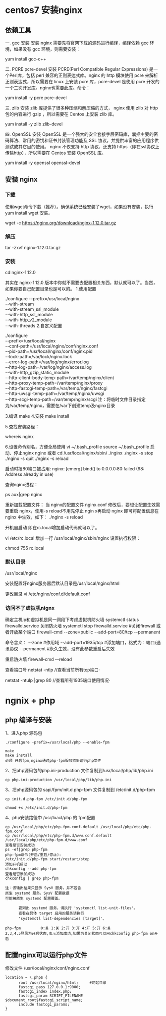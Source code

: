 # centos7 安装nginx

## 依赖工具
一. gcc 安装
安装 nginx 需要先将官网下载的源码进行编译，编译依赖 gcc 环境，如果没有 gcc 环境，则需要安装：

yum install gcc-c++

二. PCRE pcre-devel 安装
PCRE(Perl Compatible Regular Expressions) 是一个Perl库，包括 perl 兼容的正则表达式库。nginx 的 http 模块使用 pcre 来解析正则表达式，所以需要在 linux 上安装 pcre 库，pcre-devel 是使用 pcre 开发的一个二次开发库。nginx也需要此库。命令：

yum install -y pcre pcre-devel

三. zlib 安装
zlib 库提供了很多种压缩和解压缩的方式， nginx 使用 zlib 对 http 包的内容进行 gzip ，所以需要在 Centos 上安装 zlib 库。

yum install -y zlib zlib-devel

四. OpenSSL 安装
OpenSSL 是一个强大的安全套接字层密码库，囊括主要的密码算法、常用的密钥和证书封装管理功能及 SSL 协议，并提供丰富的应用程序供测试或其它目的使用。
nginx 不仅支持 http 协议，还支持 https（即在ssl协议上传输http），所以需要在 Centos 安装 OpenSSL 库。

yum install -y openssl openssl-devel


## 安装 nginx

### 下载
使用wget命令下载（推荐）。确保系统已经安装了wget，如果没有安装，执行 yum install wget 安装。

wget -c https://nginx.org/download/nginx-1.12.0.tar.gz

### 解压
tar -zxvf nginx-1.12.0.tar.gz

### 安装
cd nginx-1.12.0

其实在 nginx-1.12.0 版本中你就不需要去配置相关东西，默认就可以了。当然，如果你要自己配置目录也是可以的。
1.使用配置

./configure --prefix=/usr/local/nginx \
--with-stream \
--with-stream_ssl_module \
--with-http_ssl_module \
--with-http_v2_module \
--with-threads
2.自定义配置

./configure \
--prefix=/usr/local/nginx \
--conf-path=/usr/local/nginx/conf/nginx.conf \
--pid-path=/usr/local/nginx/conf/nginx.pid \
--lock-path=/var/lock/nginx.lock \
--error-log-path=/var/log/nginx/error.log \
--http-log-path=/var/log/nginx/access.log \
--with-http_gzip_static_module \
--http-client-body-temp-path=/var/temp/nginx/client \
--http-proxy-temp-path=/var/temp/nginx/proxy \
--http-fastcgi-temp-path=/var/temp/nginx/fastcgi \
--http-uwsgi-temp-path=/var/temp/nginx/uwsgi \
--http-scgi-temp-path=/var/temp/nginx/scgi
注：将临时文件目录指定为/var/temp/nginx，需要在/var下创建temp及nginx目录

3.编译
make
4.安装
make install

5.查找安装路径：

whereis nginx

6.设置命令别名，方便全局使用
vi ~/.bash_profile 
source ~/.bash_profile
启动、停止nginx
nginx 
或者
cd /usr/local/nginx/sbin/
./nginx 
./nginx -s stop
./nginx -s quit
./nginx -s reload

启动时报80端口被占用:
nginx: [emerg] bind() to 0.0.0.0:80 failed (98: Address already in use)

查询nginx进程：

ps aux|grep nginx

重新加载配置文件：
当 nginx的配置文件 nginx.conf 修改后，要想让配置生效需要重启 nginx，使用-s reload不用先停止 ngin x再启动 nginx 即可将配置信息在 nginx 中生效，如下：
./nginx -s reload

开机自启动
即在rc.local增加启动代码就可以了。

vi /etc/rc.local
增加一行 /usr/local/nginx/sbin/nginx
设置执行权限：

chmod 755 rc.local

### 默认目录

/usr/local/nginx

安装配置好nginx服务器后默认目录是/usr/local/nginx/html

更改目录
vi /etc/nginx/conf.d/default.conf

### 访问不了虚拟机nignx
确定主机ip和虚拟机是同一网段下考虑虚拟机防火墙
systemctl status firewalld.service
关闭防火墙
systemctl stop firewalld.service #关闭firewall
或者开放某个端口
firewall-cmd --zone=public --add-port=80/tcp --permanent


 命令含义：
--zone #作用域
--add-port=1935/tcp  #添加端口，格式为：端口/通讯协议
--permanent  #永久生效，没有此参数重启后失效

重启防火墙
      firewall-cmd --reload

查看端口号
netstat -ntlp   //查看当前所有tcp端口·

netstat -ntulp |grep 80   //查看所有1935端口使用情况·

# ngnix + php

## php 编译与安装
1、进入php 源码包
```
./configure -prefix=/usr/local/php --enable-fpm

make
make install
必须 开启fpm,nginx通过php-fpm服务监听运行php文件

```
2、把php源码包的php.ini-production 文件复制到/usr/local/php/lib/php.ini
```
cp php.ini-production /usr/local/php/lib/php.ini
```
3、把php源码包的 sapi/fpm/init.d.php-fpm 文件复制到 /etc/init.d/php-fpm
```
cp init.d.php-fpm /etc/init.d/php-fpm

chmod +x /etc/init.d/php-fpm 
```
4、php安装路径中 /usr/loacl/php 的 fpm配置
```
cp /usr/local/php/etc/php-fpm.conf.default /usr/local/php/etc/php-fpm.conf
cp /usr/local/php/etc/php-fpm.d/www.conf.default /usr/local/php/etc/php-fpm.d/www.conf
查看是否安装成功
ps -ef|grep php-fpm
php-fpm命令(开启/重启/停止):
/etc/init.d/php-fpm start/restart/stop
添加开机启动
chkconfig --add php-fpm
查看是否添加成功
chkconfig | grep php-fpm

注：该输出结果只显示 SysV 服务，并不包含
原生 systemd 服务。SysV 配置数据
可能被原生 systemd 配置覆盖。 

      要列出 systemd 服务，请执行 'systemctl list-unit-files'。
      查看在具体 target 启用的服务请执行
      'systemctl list-dependencies [target]'。

php-fpm        	0:关	1:关	2:开	3:开	4:开	5:开	6:关
2,3,4,5登录为开启状态,表示添加成功,如果为关闭状态可以用chkconfig php-fpm on开启
```


## 配置nginx可以运行php文件
修改文件 /usr/local/nginx/conf/nginx.conf
```
location ~ \.php$ {
      root /usr/local/nginx/html;     #网站目录
      fastcgi_pass 127.0.0.1:9000;
      fastcgi_index index.php;
      fastcgi_param SCRIPT_FILENAME $document_root$fastcgi_script_name;
      include fastcgi_params;
}
```